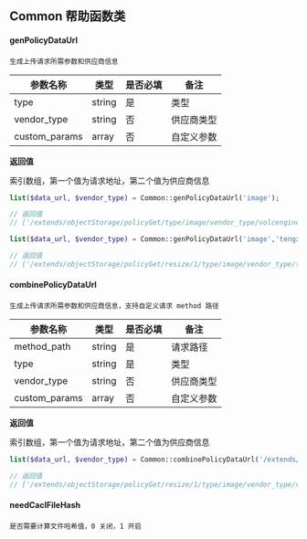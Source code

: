 ## Common 帮助函数类

#### genPolicyDataUrl
```text
生成上传请求所需参数和供应商信息
```

| 参数名称         | 类型    | 是否必填 | 备注                           |
|-----------------|---------|----------|--------------------------------|
| type            | string  | 是       | 类型                           |
| vendor_type     | string  | 否       | 供应商类型           |
| custom_params   | array   | 否       | 自定义参数             |



**返回值**

索引数组，第一个值为请求地址，第二个值为供应商信息



```php
list($data_url, $vendor_type) = Common::genPolicyDataUrl('image');

// 返回值
// ['/extends/objectStorage/policyGet/type/image/vendor_type/volcengine_tos.html', 'volcengine_tos']

list($data_url, $vendor_type) = Common::genPolicyDataUrl('image','tengxun_cos',['resize' => 1]);

// 返回值
// ['/extends/objectStorage/policyGet/resize/1/type/image/vendor_type/tengxun_cos.html','tengxun_cos']
```


#### combinePolicyDataUrl
```text
生成上传请求所需参数和供应商信息，支持自定义请求 method 路径
```

| 参数名称         | 类型    | 是否必填 | 备注                          |
|-----------------|---------|----------|-------------------------------|
| method_path     | string  | 是       | 请求路径                      |
| type            | string  | 是       | 类型                          |
| vendor_type     | string  | 否       | 供应商类型         |
| custom_params   | array   | 否       | 自定义参数             |



**返回值**

索引数组，第一个值为请求地址，第二个值为供应商信息



```php
list($data_url, $vendor_type) = Common::combinePolicyDataUrl('/extends/objectStorage/policyGet', 'image','volcengine_tos',['resize' => 1]);

// 返回值
// ['/extends/objectStorage/policyGet/resize/1/type/image/vendor_type/volcengine_tos.html', 'volcengine_tos']
```

#### needCaclFileHash
```text
是否需要计算文件哈希值，0 关闭，1 开启
```